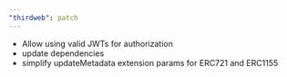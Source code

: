 ```yaml
---
"thirdweb": patch
---
```


- Allow using valid JWTs for authorization
- update dependencies
- simplify updateMetadata extension params for ERC721 and ERC1155 